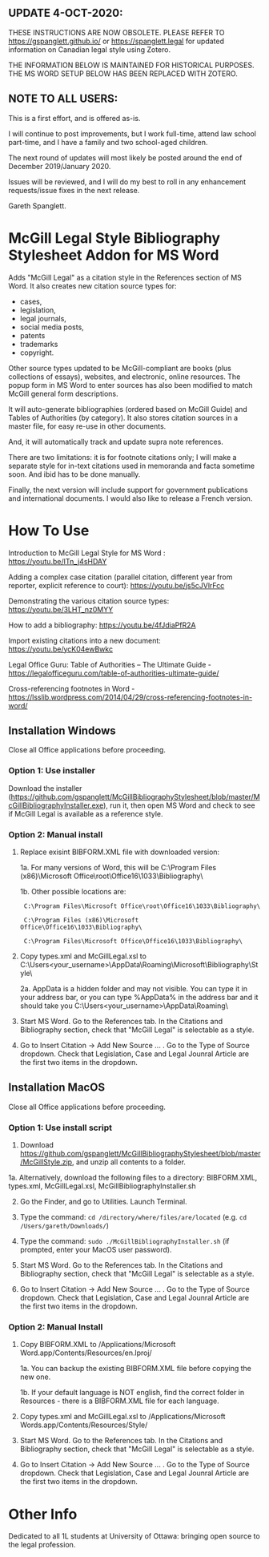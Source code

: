 ## UPDATE 4-OCT-2020:

THESE INSTRUCTIONS ARE NOW OBSOLETE. PLEASE REFER TO https://gspanglett.github.io/ or https://spanglett.legal for updated information on Canadian legal style using Zotero.

THE INFORMATION BELOW IS MAINTAINED FOR HISTORICAL PURPOSES.  THE MS WORD SETUP BELOW HAS BEEN REPLACED WITH ZOTERO.


## NOTE TO ALL USERS:  

This is a first effort, and is offered as-is.  

I will continue to post improvements, but I work full-time, attend law school part-time, and I have a family and two school-aged children.

The next round of updates will most likely be posted around the end of December 2019/January 2020.

Issues will be reviewed, and I will do my best to roll in any enhancement requests/issue fixes in the next release.

Gareth Spanglett.


# McGill Legal Style Bibliography Stylesheet Addon for MS Word

Adds "McGill Legal" as a citation style in the References section of MS Word.  It also creates new citation source types for:  

 - cases, 
 - legislation, 
 - legal journals,
 - social media posts,
 - patents
 - trademarks
 - copyright.  
 
Other source types updated to be McGill-compliant are books (plus collections of essays), websites, and electronic, online resources. The popup form in MS Word to enter sources has also been modified to match McGill general form descriptions.

It will auto-generate bibliographies (ordered based on McGill Guide) and Tables of Authorities (by category). It also stores citation sources in a master file, for easy re-use in other documents.

And, it will automatically track and update supra note references.

There are two limitations: it is for footnote citations only; I will make a separate style for in-text citations used in memoranda and facta sometime soon. And ibid has to be done manually.

Finally, the next version will include support for government publications and international documents.  I would also like to release a French version.


# How To Use 

Introduction to McGill Legal Style for MS Word :  https://youtu.be/ITn_j4sHDAY

Adding a complex case citation (parallel citation, different year from reporter, explicit reference to court):  https://youtu.be/js5cJVlrFcc

Demonstrating the various citation source types:  https://youtu.be/3LHT_nz0MYY

How to add a bibliography:  https://youtu.be/4fJdiaPfR2A

Import existing citations into a new document:  https://youtu.be/ycK04ewBwkc

Legal Office Guru:  Table of Authorities – The Ultimate Guide  -  https://legalofficeguru.com/table-of-authorities-ultimate-guide/

Cross-referencing footnotes in Word  -  https://lsslib.wordpress.com/2014/04/29/cross-referencing-footnotes-in-word/



## Installation Windows

Close all Office applications before proceeding.

### Option 1:  Use installer

Download the installer (https://github.com/gspanglett/McGillBibliographyStylesheet/blob/master/McGillBibliographyInstaller.exe), run it, then open MS Word and check to see if McGill Legal is available as a reference style.

### Option 2:  Manual install

1.  Replace exisint BIBFORM.XML file with downloaded version:

    1a.  For many versions of Word, this will be C:\Program Files (x86)\Microsoft Office\root\Office16\1033\Bibliography\

    1b.  Other possible locations are: 
    
         C:\Program Files\Microsoft Office\root\Office16\1033\Bibliography\
         
         C:\Program Files (x86)\Microsoft Office\Office16\1033\Bibliography\
         
         C:\Program Files\Microsoft Office\Office16\1033\Bibliography\
    
2.  Copy types.xml and McGillLegal.xsl to C:\Users\<your_username>\AppData\Roaming\Microsoft\Bibliography\Style\

    2a.  AppData is a hidden folder and may not visible.  You can type it in your address bar, or you can type %AppData% in the address bar and it should take you C:\Users\<your_username>\AppData\Roaming\
    
3.  Start MS Word.  Go to the References tab.  In the Citations and Bibliography section, check that "McGill Legal" is selectable as a style.

4.  Go to Insert Citation ->  Add New Source ...  .  Go to the Type of Source dropdown.  Check that Legislation, Case and Legal Jounral Article are the first two items in the dropdown.


## Installation MacOS 

Close all Office applications before proceeding.

### Option 1:  Use install script

 1.  Download https://github.com/gspanglett/McGillBibliographyStylesheet/blob/master/McGillStyle.zip, and unzip all contents to a folder.

  1a.  Alternatively, download the following files to a directory:  BIBFORM.XML, types.xml, McGillLegal.xsl, McGillBibliographyInstaller.sh

2.  Go the Finder, and go to Utilities.  Launch Terminal.

3.  Type the command: ```cd /directory/where/files/are/located``` (e.g. ```cd /Users/gareth/Downloads/```)

4.  Type the command:  ```sudo ./McGillBibliographyInstaller.sh``` (if prompted, enter your MacOS user password).

5.  Start MS Word.  Go to the References tab.  In the Citations and Bibliography section, check that "McGill Legal" is selectable as a style.

6.  Go to Insert Citation ->  Add New Source ...  .  Go to the Type of Source dropdown.  Check that Legislation, Case and Legal Jounral Article are the first two items in the dropdown.

### Option 2:  Manual Install


1.  Copy BIBFORM.XML to /Applications/Microsoft Word.app/Contents/Resources/en.lproj/

    1a.  You can backup the existing BIBFORM.XML file before copying the new one.
    
    1b.  If your default language is NOT english, find the correct folder in Resources - there is a BIBFORM.XML file for each language.
    
2.  Copy types.xml and McGillLegal.xsl to /Applications/Microsoft Words.app/Contents/Resources/Style/
       
3.  Start MS Word.  Go to the References tab.  In the Citations and Bibliography section, check that "McGill Legal" is selectable as a style.

4.  Go to Insert Citation ->  Add New Source ...  .  Go to the Type of Source dropdown.  Check that Legislation, Case and Legal Jounral Article are the first two items in the dropdown.


# Other Info

Dedicated to all 1L students at University of Ottawa: bringing open source to the legal profession.


